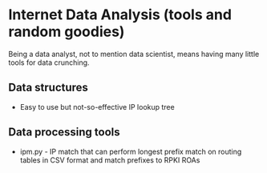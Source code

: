 # Internet Data Analysis (tools and random goodies)

Being a data analyst, not to mention data scientist, means having many little tools
for data crunching.

## Data structures

* Easy to use but not-so-effective IP lookup tree

## Data processing tools

* ipm.py - IP match that can perform longest prefix match on routing tables in CSV format and match prefixes to RPKI ROAs

